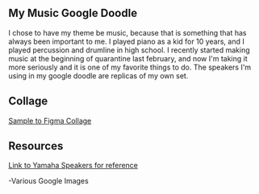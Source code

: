 ## My Music Google Doodle

I chose to have my theme be music, because that is something that has always been important to me. I played piano as a kid for 10 years, and I played percussion and drumline in high school. I recently started making music at the beginning of quarantine last february, and now I'm taking it more seriously and it is one of my favorite things to do. The speakers I'm using in my google doodle are replicas of my own set.

## Collage

[Sample to Figma Collage](https://www.figma.com/file/jcNjcJGgCtpWjTVHWD0pom/Google-Doodle?node-id=0%3A1)

## Resources

[Link to Yamaha Speakers for reference](https://www.sweetwater.com/store/detail/HS7--yamaha-hs7-6.5-inch-powered-studio-monitor-black?mrkgadid=3317254363&mrkgcl=28&mrkgen=gpla&mrkgbflag=0&mrkgcat=studio&recording&&acctid=21700000001645388&dskeywordid=92700046938538471&lid=92700046938538471&ds_s_kwgid=58700005285192072&ds_s_inventory_feed_id=97700000007215323&dsproductgroupid=445762464941&product_id=HS7&prodctry=US&prodlang=en&channel=online&storeid=&device=c&network=g&matchtype=&locationid=9033692&creative=304371078360&targetid=aud-314327794548:pla-445762464941&campaignid=1465808290&gclid=CjwKCAiAmrOBBhA0EiwArn3mfPuMsXJoehKsXc5EsGwU3O3GFQ1dE6W2tz5ObO9nZ4EHzu61iIy8zRoCYSQQAvD_BwE&gclsrc=aw.ds)

-Various Google Images
